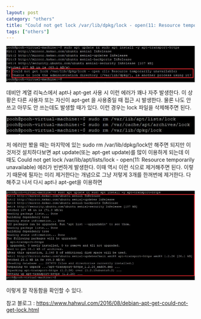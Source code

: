 ```yaml
---
layout: post
category: "others"
title: "Could not get lock /var/lib/dpkg/lock - open(11: Resource temporarily unavailable)"
tags: ["others"]
---
```

<img src="https://github.com/P00HP00H/P00HP00H.github.io/blob/master/img/Others/1.JPG?raw=true" width="750px">

데비안 계열 리눅스에서 apt나 apt-get 사용 시 이런 에러가 꽤나 자주 발생한다. 이 상황은 다른 사용자 또는 자신이 apt-get 을 사용중일 때 접근 시 발생한다. 물론 나도 안 쓰고 아무도 안 쓰는데도 발생할 때가 있다. 이런 경우는 lock 파일을 삭제해주면 된다.

<img src="https://github.com/P00HP00H/P00HP00H.github.io/blob/master/img/Others/2.JPG?raw=true" width="750px">

저 에러만 봤을 때는 마지막에 있는 sudo rm /var/lib/dpkg/lock만 해주면 되지만 이것저것 설치하다보면 apt update(또는 apt-get update)를 많이 이용하게 되는데 이 때도 Could not get lock /var/lib/apt/lists/lock - open(11: Resource temporarily unavailable)  에러가 빈번하게 발생한다. 이때 역시 이런 식으로 제거해주면 된다. 이렇기 때문에 필자는 미리 제거한다는 개념으로 그냥 저렇게 3개를 한꺼번에 제거한다. 다 해주고 나서 다시 apt나 apt-get을 이용하면

<img src="https://github.com/P00HP00H/P00HP00H.github.io/blob/master/img/Others/3.JPG?raw=true" width="750px">

이렇게 잘 작동함을 확인할 수 있다.
<br>

참고 블로그 : https://www.hahwul.com/2016/08/debian-apt-get-could-not-get-lock.html
